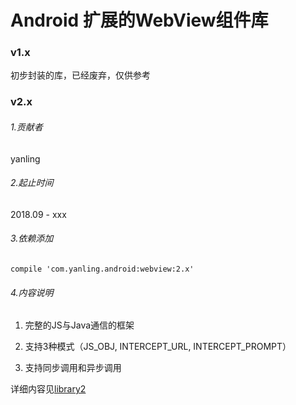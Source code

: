 # Android 扩展的WebView组件库

### v1.x

初步封装的库，已经废弃，仅供参考

### v2.x

###### 1.贡献者

yanling

###### 2.起止时间

2018.09 - xxx

###### 3.依赖添加

`compile 'com.yanling.android:webview:2.x'`

###### 4.内容说明

1. 完整的JS与Java通信的框架

2. 支持3种模式（JS_OBJ, INTERCEPT_URL, INTERCEPT_PROMPT）

3. 支持同步调用和异步调用

详细内容见[library2](library2/README.md)


